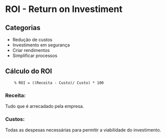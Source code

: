 # ROI - Return on Investiment

## Categorias

* Redução de custos
* Investimento em segurança
* Criar rendimentos
* Simplificar processos

## Cálculo do ROI

```
    % ROI = ((Receita - Custo)/ Custo) * 100
```

### Receita:

Tudo que é arrecadado pela empresa.

### Custos:

Todas as despesas necessárias para permitir a viabilidade do investimento.
